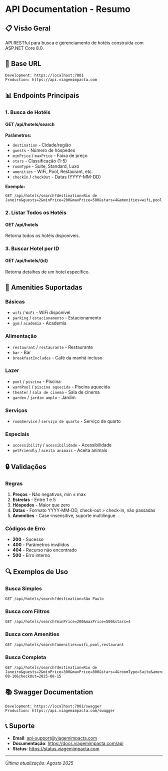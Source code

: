 # API Documentation - Resumo

## 📋 Visão Geral

API RESTful para busca e gerenciamento de hotéis construída com ASP.NET Core 8.0.

## 🔗 Base URL

```
Development: https://localhost:7001
Production: https://api.viagemimpacta.com
```

## 📊 Endpoints Principais

### 1. Busca de Hotéis

#### GET /api/hotels/search

**Parâmetros:**

- `destination` - Cidade/região
- `guests` - Número de hóspedes
- `minPrice` / `maxPrice` - Faixa de preço
- `stars` - Classificação (1-5)
- `roomType` - Suite, Standard, Luxo
- `amenities` - WiFi, Pool, Restaurant, etc.
- `checkIn` / `checkOut` - Datas (YYYY-MM-DD)

**Exemplo:**

```http
GET /api/hotels/search?destination=Rio de Janeiro&guests=2&minPrice=200&maxPrice=500&stars=4&amenities=wifi,pool
```

### 2. Listar Todos os Hotéis

#### GET /api/hotels

Retorna todos os hotéis disponíveis.

### 3. Buscar Hotel por ID

#### GET /api/hotels/{id}

Retorna detalhes de um hotel específico.

## 🔧 Amenities Suportadas

### Básicas

- `wifi` / `WiFi` - WiFi disponível
- `parking` / `estacionamento` - Estacionamento
- `gym` / `academia` - Academia

### Alimentação

- `restaurant` / `restaurante` - Restaurante
- `bar` - Bar
- `breakfastIncludes` - Café da manhã incluso

### Lazer

- `pool` / `piscina` - Piscina
- `warmPool` / `piscina aquecida` - Piscina aquecida
- `theater` / `sala de cinema` - Sala de cinema
- `garden` / `jardim amplo` - Jardim

### Serviços

- `roomService` / `serviço de quarto` - Serviço de quarto

### Especiais

- `accessibility` / `acessibilidade` - Acessibilidade
- `petFriendly` / `aceita animais` - Aceita animais

## 🔒 Validações

### Regras

1. **Preços** - Não negativos, min ≤ max
2. **Estrelas** - Entre 1 e 5
3. **Hóspedes** - Maior que zero
4. **Datas** - Formato YYYY-MM-DD, check-out > check-in, não passadas
5. **Amenities** - Case-insensitive, suporte multilíngue

### Códigos de Erro

- **200** - Sucesso
- **400** - Parâmetros inválidos
- **404** - Recurso não encontrado
- **500** - Erro interno

## 🔍 Exemplos de Uso

### Busca Simples

```http
GET /api/hotels/search?destination=São Paulo
```

### Busca com Filtros

```http
GET /api/hotels/search?minPrice=200&maxPrice=500&stars=4
```

### Busca com Amenities

```http
GET /api/hotels/search?amenities=wifi,pool,restaurant
```

### Busca Completa

```http
GET /api/hotels/search?destination=Rio de Janeiro&guests=2&minPrice=300&maxPrice=800&stars=4&roomType=Suite&amenities=wifi,pool&checkIn=2025-08-10&checkOut=2025-08-15
```

## 📚 Swagger Documentation

```
Development: https://localhost:7001/swagger
Production: https://api.viagemimpacta.com/swagger
```

## 📞 Suporte

- **Email**: api-support@viagemimpacta.com
- **Documentação**: https://docs.viagemimpacta.com/api
- **Status**: https://status.viagemimpacta.com

---

_Última atualização: Agosto 2025_
